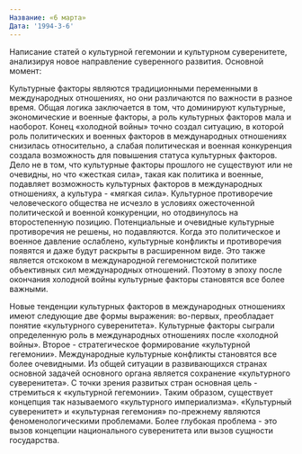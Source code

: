 ```yaml
---
Название: «6 марта»
Дата: '1994-3-6'
---
```


Написание статей о культурной гегемонии и культурном суверенитете, анализируя новое направление суверенного развития. Основной момент:

Культурные факторы являются традиционными переменными в международных отношениях, но они различаются по важности в разное время. Общая логика заключается в том, что доминируют культурные, экономические и военные факторы, а роль культурных факторов мала и наоборот. Конец «холодной войны» точно создал ситуацию, в которой роль политических и военных факторов в международных отношениях снизилась относительно, а слабая политическая и военная конкуренция создала возможность для повышения статуса культурных факторов. Дело не в том, что культурные факторы прошлого не существуют или не очевидны, но что «жесткая сила», такая как политика и военные, подавляет возможность культурных факторов в международных отношениях, а культура - «мягкая сила». Культурное противоречие человеческого общества не исчезло в условиях ожесточенной политической и военной конкуренции, но отодвинулось на второстепенную позицию. Потенциальные и очевидные культурные противоречия не решены, но подавляются. Когда это политическое и военное давление ослаблено, культурные конфликты и противоречия появятся и даже будут раскрыты в расширенном виде. Это также является отскоком в международной гегемонистской политике объективных сил международных отношений. Поэтому в эпоху после окончания холодной войны культурные факторы становятся все более важными.

Новые тенденции культурных факторов в международных отношениях имеют следующие две формы выражения: во-первых, преобладает понятие «культурного суверенитета». Культурные факторы сыграли определенную роль в международных отношениях после «холодной войны». Второе - стратегическое формирование «культурной гегемонии». Международные культурные конфликты становятся все более очевидными. Из общей ситуации в развивающихся странах основной задачей основного органа является сохранение «культурного суверенитета». С точки зрения развитых стран основная цель - стремиться к «культурной гегемонии». Таким образом, существует концепция так называемого «культурного империализма». «Культурный суверенитет» и «культурная гегемония» по-прежнему являются феноменологическими проблемами. Более глубокая проблема - это вызов концепции национального суверенитета или вызов сущности государства.

